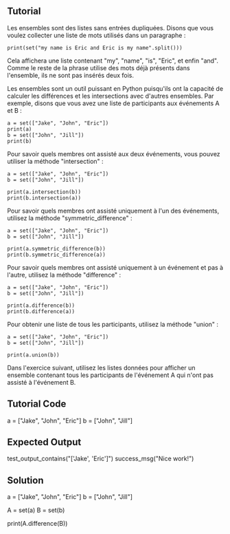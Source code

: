 Tutorial
--------

Les ensembles sont des listes sans entrées dupliquées. Disons que vous voulez collecter une liste de mots utilisés dans un paragraphe :

    print(set("my name is Eric and Eric is my name".split()))

Cela affichera une liste contenant "my", "name", "is", "Eric", et enfin "and". Comme le reste de la phrase utilise des mots déjà présents dans l'ensemble, ils ne sont pas insérés deux fois.

Les ensembles sont un outil puissant en Python puisqu'ils ont la capacité de calculer les différences et les intersections avec d'autres ensembles. Par exemple, disons que vous avez une liste de participants aux événements A et B :

    a = set(["Jake", "John", "Eric"])
    print(a)
    b = set(["John", "Jill"])
    print(b)

Pour savoir quels membres ont assisté aux deux événements, vous pouvez utiliser la méthode "intersection" :

    a = set(["Jake", "John", "Eric"])
    b = set(["John", "Jill"])
    
    print(a.intersection(b))
    print(b.intersection(a))

Pour savoir quels membres ont assisté uniquement à l'un des événements, utilisez la méthode "symmetric_difference" :

    a = set(["Jake", "John", "Eric"])
    b = set(["John", "Jill"])
    
    print(a.symmetric_difference(b))
    print(b.symmetric_difference(a))

Pour savoir quels membres ont assisté uniquement à un événement et pas à l'autre, utilisez la méthode "difference" :

    a = set(["Jake", "John", "Eric"])
    b = set(["John", "Jill"])
    
    print(a.difference(b))
    print(b.difference(a))

Pour obtenir une liste de tous les participants, utilisez la méthode "union" :

    a = set(["Jake", "John", "Eric"])
    b = set(["John", "Jill"])
    
    print(a.union(b))

Dans l'exercice suivant, utilisez les listes données pour afficher un ensemble contenant tous les participants de l'événement A qui n'ont pas assisté à l'événement B.

Tutorial Code
-------------
a = ["Jake", "John", "Eric"]
b = ["John", "Jill"]

Expected Output
---------------
test_output_contains("['Jake', 'Eric']")
success_msg("Nice work!")

Solution
--------
a = ["Jake", "John", "Eric"]
b = ["John", "Jill"]

A = set(a)
B = set(b)

print(A.difference(B))